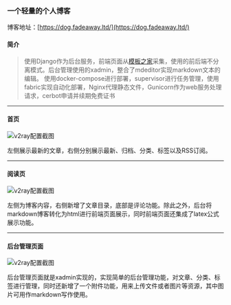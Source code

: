 ### 一个轻量的个人博客

博客地址：[https://dog.fadeaway.ltd/](https://dog.fadeaway.ltd/)

#### 简介
> 使用Django作为后台服务，前端页面从[模板之家](http://www.cssmoban.com/)采集，使用的前后端不分离模式。后台管理使用的xadmin，整合了mdeditor实现markdown文本的编辑。
> 使用docker-compose进行部署，supervisor进行任务管理，使用fabric实现自动化部署，Nginx代理静态文件，Gunicorn作为web服务处理请求，cerbot申请并续期免费证书

------------------
#### 首页

![v2ray配置截图](https://dog.fadeaway.ltd/media/2020/05/06/dogBlog%E5%8D%9A%E5%AE%A2%E9%A6%96%E9%A1%B5.png)

左侧展示最新的文章，右侧分别展示最新、归档、分类、标签以及RSS订阅。

----------------------------------
#### 阅读页
![v2ray配置截图](https://dog.fadeaway.ltd/media/2020/05/06/c.png)


左侧为博客内容，右侧新增了文章目录，底部是评论功能。除此之外，后台将markdown博客转化为html进行前端页面展示，同时前端页面还集成了latex公式展示功能。

--------------------
#### 后台管理页面
![v2ray配置截图](https://dog.fadeaway.ltd/media/2020/05/06/%E5%90%8E%E5%8F%B0%E7%AE%A1%E7%90%86%E9%A1%B5%E9%9D%A2.png)

后台管理页面就是xadmin实现的，实现简单的后台管理功能，对文章、分类、标签进行管理，同时还新增了一个附件功能，用来上传文件或者图片等资源，其中图片可用作markdown写作使用。

